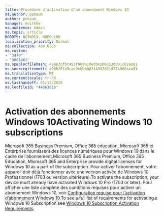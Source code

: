```yaml
---
title: Procédure d’activation d’un abonnement Windows 10
ms.author: pebaum
author: pebaum
manager: mnirkhe
ms.audience: Admin
ms.topic: article
ROBOTS: NOINDEX, NOFOLLOW
localization_priority: Normal
ms.collection: Adm_O365
ms.custom:
- "3470"
- "9001461"
ms.openlocfilehash: 47063bfbc455f008a1dedbe5b6d53d091c616801
ms.sourcegitcommit: a98b25fa3cac9ebba983f4932881d774880aca93
ms.translationtype: MT
ms.contentlocale: fr-FR
ms.lasthandoff: 05/13/2020
ms.locfileid: "44063615"
---
```

# <a name="activating-windows-10-subscriptions"></a><span data-ttu-id="6ecfc-102">Activation des abonnements Windows 10</span><span class="sxs-lookup"><span data-stu-id="6ecfc-102">Activating Windows 10 subscriptions</span></span>

<span data-ttu-id="6ecfc-103">Microsoft 365 Business Premium, Office 365 éducation, Microsoft 365 et Enterprise fournissent des licences numériques pour Windows 10 dans le cadre de l’abonnement.</span><span class="sxs-lookup"><span data-stu-id="6ecfc-103">Microsoft 365 Business Premium, Office 365 Education, Microsoft 365 and Enterprise provide digital licenses for Windows 10 as a part of the subscription.</span></span> <span data-ttu-id="6ecfc-104">Pour activer l’abonnement, votre appareil doit déjà fonctionner avec une version activée de Windows 10 Professionnel (1703 ou version ultérieure).</span><span class="sxs-lookup"><span data-stu-id="6ecfc-104">To activate the subscription, your device must already have activated Windows 10 Pro (1703 or later).</span></span> <span data-ttu-id="6ecfc-105">Pour afficher une liste complète des conditions requises pour activer un abonnement Windows 10, voir [Configuration requise pour l’activation d’abonnement Windows 10](https://docs.microsoft.com/windows/deployment/windows-10-subscription-activation#requirements).</span><span class="sxs-lookup"><span data-stu-id="6ecfc-105">To see a full list of requirements for activating a Windows 10 Subscription see [Windows 10 Subscription Activation Requirements](https://docs.microsoft.com/windows/deployment/windows-10-subscription-activation#requirements).</span></span>
